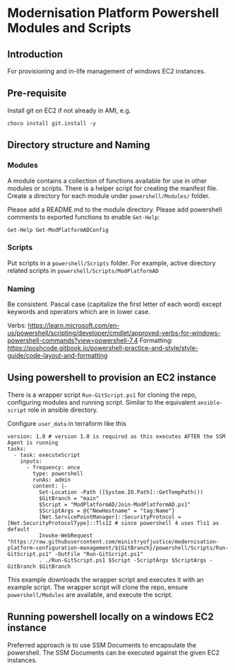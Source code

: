 # Modernisation Platform Powershell Modules and Scripts

## Introduction

For provisioning and in-life management of windows EC2 instances.

## Pre-requisite

Install git on EC2 if not already in AMI, e.g.

```
choco install git.install -y
```

## Directory structure and Naming

### Modules

A module contains a collection of functions available for use 
in other modules or scripts. There is a helper script for creating
the manifest file.  Create a directory for each module under
`powershell/Modules/` folder.

Please add a README.md to the module directory.
Please add powershell comments to exported functions to enable `Get-Help`:

```
Get-Help Get-ModPlatformADConfig
```

### Scripts

Put scripts in a `powershell/Scripts` folder. For example, active
directory related scripts in `powershell/Scripts/ModPlatformAD`

### Naming

Be consistent. Pascal case (capitalize the first letter of each word) except keywords
and operators which are in lower case.

Verbs: https://learn.microsoft.com/en-us/powershell/scripting/developer/cmdlet/approved-verbs-for-windows-powershell-commands?view=powershell-7.4
Formatting: https://poshcode.gitbook.io/powershell-practice-and-style/style-guide/code-layout-and-formatting

## Using powershell to provision an EC2 instance

There is a wrapper script `Run-GitScript.ps1` for cloning the repo,
configuring modules and running script.  Similar to the equivalent
`ansible-script` role in ansible directory.

Configure `user_data` in terraform like this

```
version: 1.0 # version 1.0 is required as this executes AFTER the SSM Agent is running
tasks:
  - task: executeScript
    inputs:
      - frequency: once
        type: powershell
        runAs: admin
        content: |-
          Set-Location -Path ([System.IO.Path]::GetTempPath())
          $GitBranch = "main"
          $Script = "ModPlatformAD/Join-ModPlatformAD.ps1"
          $ScriptArgs = @{"NewHostname" = "tag:Name"}
          [Net.ServicePointManager]::SecurityProtocol = [Net.SecurityProtocolType]::Tls12 # since powershell 4 uses Tls1 as default
          Invoke-WebRequest "https://raw.githubusercontent.com/ministryofjustice/modernisation-platform-configuration-management/${GitBranch}/powershell/Scripts/Run-GitScript.ps1" -OutFile "Run-GitScript.ps1"
          . ./Run-GitScript.ps1 $Script -ScriptArgs $ScriptArgs -GitBranch $GitBranch
```

This example downloads the wrapper script and executes it with an example script.
The wrapper script will clone the repo, ensure `powershell/Modules` are available,
and execute the script.

## Running powershell locally on a windows EC2 instance

Preferred approach is to use SSM Documents to encapsulate the powershell.
The SSM Documents can be executed against the given EC2 instances.

